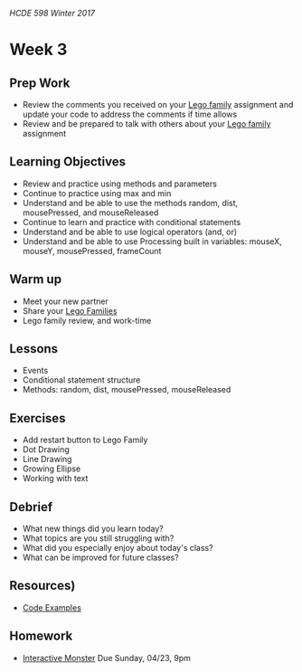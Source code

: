 _HCDE 598 Winter 2017_

# Week 3

## Prep Work
* Review the comments you received on your [Lego family](../week2/homework/lego-family.md) assignment and update your code to address the comments if time allows
* Review and be prepared to talk with others about your [Lego family](../week2/homework/lego-family.md) assignment

## Learning Objectives
* Review and practice using methods and parameters
* Continue to practice using max and min
* Understand and be able to use the methods random, dist, mousePressed, and mouseReleased
* Continue to learn and practice with conditional statements
* Understand and be able to use logical operators (and, or)
* Understand and be able to use Processing built in variables: mouseX, mouseY, mousePressed, frameCount

## Warm up
* Meet your new partner
* Share your [Lego Families](../week2/homework/lego-family.md)
* Lego family review, and work-time

## Lessons
* Events
* Conditional statement structure
* Methods: random, dist, mousePressed, mouseReleased

## Exercises
* Add restart button to Lego Family
* Dot Drawing
* Line Drawing
* Growing Ellipse
* Working with text

## Debrief
* What new things did you learn today?
* What topics are you still struggling with?
* What did you especially enjoy about today's class?
* What can be improved for future classes?

## Resources)
* [Code Examples]()

## Homework
* [Interactive Monster](homework/interactive-monster.md) Due Sunday, 04/23, 9pm
